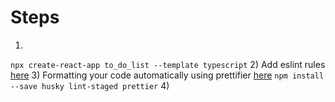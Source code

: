 # Steps

1) 
`npx create-react-app to_do_list --template typescript`
2) Add eslint rules [here](https://create-react-app.dev/docs/setting-up-your-editor/#extending-or-replacing-the-default-eslint-config)
3) Formatting your code automatically using prettifier [here](https://create-react-app.dev/docs/setting-up-your-editor/#formatting-code-automatically)
`npm install --save husky lint-staged prettier`
4) 